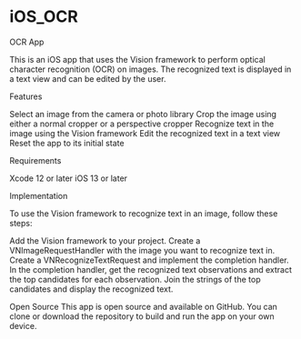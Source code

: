 # iOS_OCR
OCR App

This is an iOS app that uses the Vision framework to perform optical character recognition (OCR) on images. The recognized text is displayed in a text view and can be edited by the user.


Features

Select an image from the camera or photo library
Crop the image using either a normal cropper or a perspective cropper
Recognize text in the image using the Vision framework
Edit the recognized text in a text view
Reset the app to its initial state

Requirements

Xcode 12 or later
iOS 13 or later


Implementation

To use the Vision framework to recognize text in an image, follow these steps:

Add the Vision framework to your project.
Create a VNImageRequestHandler with the image you want to recognize text in.
Create a VNRecognizeTextRequest and implement the completion handler.
In the completion handler, get the recognized text observations and extract the top candidates for each observation.
Join the strings of the top candidates and display the recognized text.


Open Source
This app is open source and available on GitHub. You can clone or download the repository to build and run the app on your own device.
